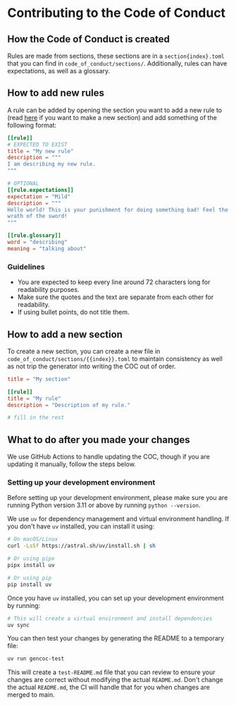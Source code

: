 # Contributing to the Code of Conduct

## How the Code of Conduct is created

Rules are made from sections, these sections are in a
`section{index}.toml` that you can find in `code_of_conduct/sections/`.
Additionally, rules can have expectations, as well as a glossary.

## How to add new rules

A rule can be added by opening the section you want to add a new rule
to (read [here](#how-to-add-a-new-section) if you want to make a new
section) and add something of the following format:

```toml
[[rule]]
# EXPECTED TO EXIST
title = "My new rule"
description = """
I am describing my new rule.
"""

# OPTIONAL
[[rule.expectations]]
expectation = "Mild"
description = """
Hello world! This is your punishment for doing something bad! Feel the
wrath of the sword!
"""

[[rule.glossary]]
word = "describing"
meaning = "talking about"
```

### Guidelines
- You are expected to keep every line around 72 characters long for
  readability purposes.
- Make sure the quotes and the text are separate from each other for
  readability.
- If using bullet points, do not title them.

## How to add a new section

To create a new section, you can create a new file in
`code_of_conduct/sections/{{index}}.toml` to maintain consistency
as well as not trip the generator into writing the COC out of order.

```toml
title = "My section"

[[rule]]
title = "My rule"
description = "Description of my rule."

# fill in the rest
```

## What to do after you made your changes

We use GitHub Actions to handle updating the COC, though if you are
updating it manually, follow the steps below.

### Setting up your development environment

Before setting up your development environment, please make sure you are
running Python version 3.11 or above by running `python --version`.

We use `uv` for dependency management and virtual environment handling.
If you don't have `uv` installed, you can install it using:

```bash
# On macOS/Linux
curl -LsSf https://astral.sh/uv/install.sh | sh

# Or using pipx
pipx install uv

# Or using pip
pip install uv
```

Once you have `uv` installed, you can set up your development environment
by running:

```bash
# This will create a virtual environment and install dependencies
uv sync
```

You can then test your changes by generating the README to a temporary file:
```bash
uv run gencoc-test
```

This will create a `test-README.md` file that you can review to ensure
your changes are correct without modifying the actual `README.md`. Don't change
the actual `README.md`, the CI will handle that for you when changes are merged to main.
